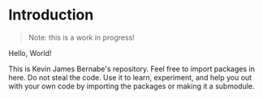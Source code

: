 # Introduction
> Note: this is a work in progress!
 
Hello, World!

This is Kevin James Bernabe's repository. Feel free to import packages in here.
Do not steal the code. Use it to learn, experiment, and help you out with your
own code by importing the packages or making it a submodule.